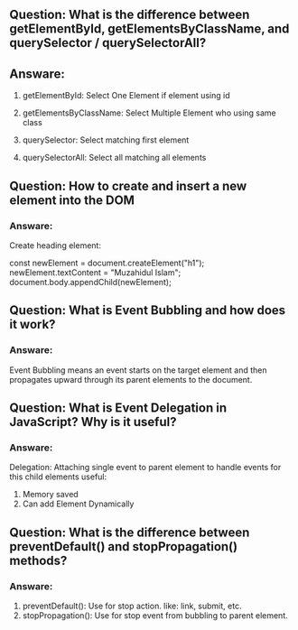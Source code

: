 ## Question: What is the difference between getElementById, getElementsByClassName, and querySelector / querySelectorAll?

## Answare:

1. getElementById: Select One Element if element using id

2. getElementsByClassName: Select Multiple Element who using same class

3. querySelector: Select matching first element

4. querySelectorAll: Select all matching all elements

## Question: How to create and insert a new element into the DOM

### Answare:

Create heading element:

const newElement = document.createElement("h1");  
newElement.textContent = "Muzahidul Islam";  
document.body.appendChild(newElement);

## Question: What is Event Bubbling and how does it work?

### Answare:

Event Bubbling means an event starts on the target element and then propagates upward through its parent elements to the document.

## Question: What is Event Delegation in JavaScript? Why is it useful?

### Answare:

Delegation: Attaching single event to parent element to handle events for this child elements
useful:

1. Memory saved
2. Can add Element Dynamically

## Question: What is the difference between preventDefault() and stopPropagation() methods?

### Answare:

1. preventDefault(): Use for stop action. like: link, submit, etc.
2. stopPropagation(): Use for stop event from bubbling to parent element.
